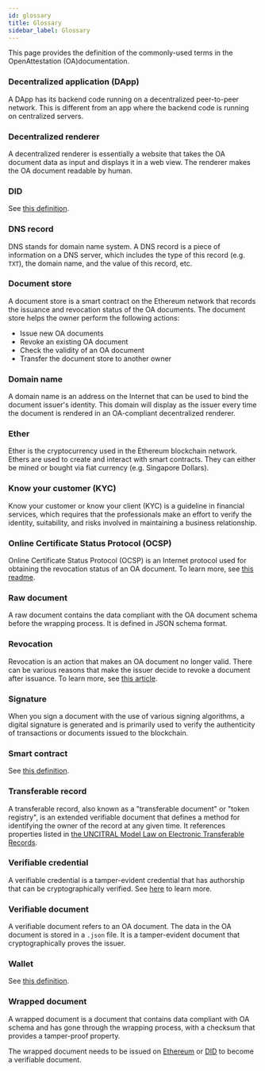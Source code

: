 ```yaml
---
id: glossary
title: Glossary
sidebar_label: Glossary
---
```


This page provides the definition of the commonly-used terms in the OpenAttestation (OA)documentation.

### Decentralized application (DApp)

A DApp has its backend code running on a decentralized peer-to-peer network. This is different from an app where the backend code is running on centralized servers.

### Decentralized renderer

A decentralized renderer is essentially a website that takes the OA document data as input and displays it in a web view. The renderer makes the OA document readable by human.

### DID

See [this definition](https://www.w3.org/TR/did-core/).

### DNS record

DNS stands for domain name system. A DNS record is a piece of information on a DNS server, which includes the type of this record (e.g. `TXT`), the domain name, and the value of this record, etc.

### Document store

A document store is a smart contract on the Ethereum network that records the issuance and revocation status of the OA documents. The document store helps the owner perform the following actions:

- Issue new OA documents
- Revoke an existing OA document
- Check the validity of an OA document
- Transfer the document store to another owner

### Domain name
A domain name is an address on the Internet that can be used to bind the document issuer's identity. This domain will display as the issuer every time the document is rendered in an OA-compliant decentralized renderer.

### Ether

Ether is the cryptocurrency used in the Ethereum blockchain network. Ethers are used to create and interact with smart contracts. They can either be mined or bought via fiat currency (e.g. Singapore Dollars).

### Know your customer (KYC)

Know your customer or know your client (KYC) is a guideline in financial services, which requires that the professionals make an effort to verify the identity, suitability, and risks involved in maintaining a business relationship.

### Online Certificate Status Protocol (OCSP)

Online Certificate Status Protocol (OCSP) is an Internet protocol used for obtaining the revocation status of an OA document. To learn more, see [this readme](https://github.com/Open-Attestation/ocsp-responder/blob/main/README.md).

### Raw document

A raw document contains the data compliant with the OA document schema before the wrapping process. It is defined in JSON schema format.

### Revocation

Revocation is an action that makes an OA document no longer valid. There can be various reasons that make the issuer decide to revoke a document after issuance. To learn more, see [this article](/docs/integrator-section/verifiable-document/ethereum/revoking-document).

### Signature

When you sign a document with the use of various signing algorithms, a digital signature is generated and is primarily used to verify the authenticity of transactions or documents issued to the blockchain.

### Smart contract

See [this definition](https://ethereum.org/en/developers/docs/smart-contracts/#:~:text=A%20%22smart%20contract%22%20is%20simply,address%20on%20the%20Ethereum%20blockchain.&text=Smart%20contracts%20can%20define%20rules,enforce%20them%20via%20the%20code).


### Transferable record

A transferable record, also known as a "transferable document" or "token registry", is an extended verifiable document that defines a method for identifying the owner of the record at any given time. It references properties listed in [the UNCITRAL Model Law on Electronic Transferable Records](https://uncitral.un.org/en/texts/ecommerce/modellaw/electronic_transferable_records). 

### Verifiable credential

A verifiable credential is a tamper-evident credential that has authorship that can be cryptographically verified. See [here](https://www.w3.org/TR/vc-data-model/) to learn more.

### Verifiable document

A verifiable document refers to an OA document. The data in the OA document is stored in a `.json` file. It is a tamper-evident document that cryptographically proves the issuer.

### Wallet

See [this definition](https://ethereum.org/en/wallets/#:~:text=Ethereum%20wallets%20are%20applications%20that,funds%20and%20manage%20your%20ETH%20).

### Wrapped document

A wrapped document is a document that contains data compliant with OA schema and has gone through the wrapping process, with a checksum that provides a tamper-proof property. 

The wrapped document needs to be issued on [Ethereum](/docs/integrator-section/verifiable-document/ethereum/document-store-overview) or [DID](/docs/integrator-section/verifiable-document/did/create) to become a verifiable document.